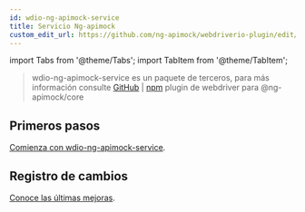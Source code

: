 ```yaml
---
id: wdio-ng-apimock-service
title: Servicio Ng-apimock
custom_edit_url: https://github.com/ng-apimock/webdriverio-plugin/edit/master/README.md
---
```


import Tabs from '@theme/Tabs';
import TabItem from '@theme/TabItem';

> wdio-ng-apimock-service es un paquete de terceros, para más información consulte [GitHub](https://github.com/ng-apimock/webdriverio-plugin) | [npm](https://www.npmjs.com/package/wdio-ng-apimock-service)
plugin de webdriver para @ng-apimock/core

## Primeros pasos
[Comienza con wdio-ng-apimock-service][gettingStarted].

## Registro de cambios
[Conoce las últimas mejoras][changelog].

 
[gettingStarted]: https://ngapimock.org/docs/plugins/wdio-ng-apimock-service
[api]: https://ngapimock.org/docs/api/select-scenario
[changelog]: https://github.com/ng-apimock/webdriverio-plugin/blob/master/CHANGELOG.md